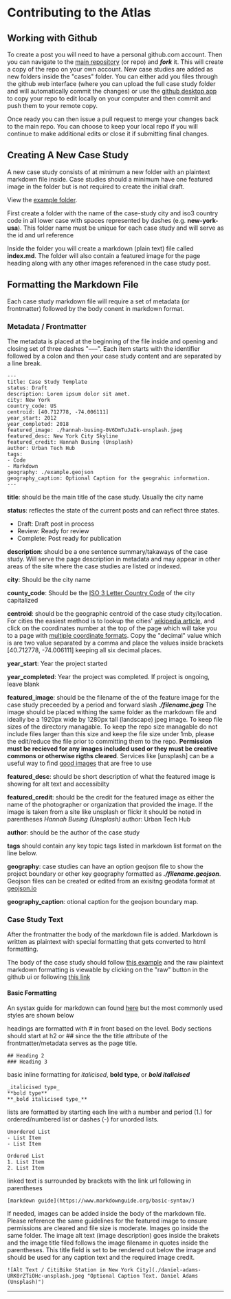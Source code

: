 # Contributing to the Atlas

## Working with Github

To create a post you will need to have a personal github.com account. Then you can navigate to the [main repository](https://github.com/Cornell-Tech-Urban-Tech-Hub/atlas-of-urban-tech) (or repo) and **_fork_** it. This will create a copy of the repo on your own account. New case studies are added as new folders inside the "cases" folder. You can either add you files through the github web interface (where you can upload the full case study folder and will automatically commit the changes) or use the [github desktop app](https://desktop.github.com/) to copy your repo to edit locally on your computer and then commit and push them to your remote copy.

Once ready you can then issue a pull request to merge your changes back to the main repo. You can choose to keep your local repo if you will continue to make additional edits or close it if submitting final changes.

## Creating A New Case Study

A new case study consists of at minimum a new folder with an plaintext markdown file inside. Case studies should a minimum have one featured image in the folder but is not required to create the initial draft.

View the [example folder](https://github.com/Cornell-Tech-Urban-Tech-Hub/atlas-of-urban-tech/tree/main/cases/example).

First create a folder with the name of the case-study city and iso3 country code in all lower case with spaces represented by dashes (e.g. **new-york-usa**). This folder name must be unique for each case study and will serve as the id and url reference

Inside the folder you will create a markdown (plain text) file called **index.md**. The folder will also contain a featured image for the page heading along with any other images referenced in the case study post.

## Formatting the Markdown File

Each case study markdown file will require a set of metadata (or frontmatter) followed by the body conent in markdown format.

### Metadata / Frontmatter

The metadata is placed at the beginning of the file inside and opening and closing set of three dashes "–––". Each item starts with the identifier followed by a colon and then your case study content and are separated by a line break.

```
---
title: Case Study Template
status: Draft
description: Lorem ipsum dolor sit amet.
city: New York
country_code: US
centroid: [40.712778, -74.006111]
year_start: 2012
year_completed: 2018
featured_image: ./hannah-busing-0V6DmTuJaIk-unsplash.jpeg
featured_desc: New York City Skyline
featured_credit: Hannah Busing (Unsplash)
author: Urban Tech Hub
tags:
- Code
- Markdown
geography: ./example.geojson
geography_caption: Optional Caption for the geograhic information.
---
```

**title**: should be the main title of the case study. Usually the city name

**status**: reflectes the state of the current posts and can reflect three states.

- Draft: Draft post in process
- Review: Ready for review
- Complete: Post ready for publication

**description**: should be a one sentence summary/takaways of the case study. Will serve the page description in metadata and may appear in other areas of the site where the case studies are listed or indexed.

**city**: Should be the city name

**county_code**: Should be the [ISO 3 Letter Country Code](https://en.wikipedia.org/wiki/ISO_3166-1_alpha-3) of the city capitalized

**centroid**: should be the geographic centroid of the case study city/location. For cities the easiest method is to lookup the cities' [wikipedia article](https://en.wikipedia.org/wiki/New_York_City), and click on the coordinates number at the top of the page which will take you to a page with [multiple coordinate formats](<https://geohack.toolforge.org/geohack.php?pagename=New_York_City&params=40_42_46_N_74_00_22_W_region:US-NY_type:city(8804190)>). Copy the "decimal" value which is are two value separated by a comma and place the values inside brackets [40.712778, -74.006111] keeping all six decimal places.

**year_start**: Year the project started

**year_completed**: Year the project was completed. If project is ongoing, leave blank

**featured_image**: should be the filename of the of the feature image for the case study preceeded by a period and forward slash **_./filename.jpeg_** The image should be placed withing the same folder as the markdown file and ideally be a 1920px wide by 1280px tall (landscape) jpeg image. To keep file sizes of the directory managable. To keep the repo size managable do not include files larger than this size and keep the file size under 1mb, please the edit/reduce the file prior to committing them to the repo. **Permission must be recieved for any images included used or they must be creative commons or otherwise rigths cleared**. Services like [unsplash] can be a useful way to find [good images](https://unsplash.com/photos/0V6DmTuJaIk) that are free to use

**featured_desc**: should be short description of what the featured image is showing for alt text and accessibilty

**featured_credit**: should be the credit for the featured image as either the name of the photographer or organization that provided the image. If the image is taken from a site like unsplash or flickr it should be noted in parentheses _Hannah Busing (Unsplash)_
author: Urban Tech Hub

**author**: should be the author of the case study

**tags** should contain any key topic tags listed in markdown list format on the line below.

**geography**: case studies can have an option geojson file to show the project boundary or other key geography formatted as **_./filename.geojson_**. Geojson files can be created or edited from an exisitng geodata format at [geojson.io](https://geojson.io)

**geography_caption**: otional caption for the geojson boundary map.

### Case Study Text

After the frontmatter the body of the markdown file is added. Markdown is written as plaintext with special formatting that gets converted to html formatting.

The body of the case study should follow [this example](https://github.com/Cornell-Tech-Urban-Tech-Hub/atlas-of-urban-tech/blob/main/cases/example/index.md) and the raw plaintext markdown formatting is viewable by clicking on the "raw" button in the github ui or following [this link](https://raw.githubusercontent.com/Cornell-Tech-Urban-Tech-Hub/atlas-of-urban-tech/main/cases/example/index.md)

#### Basic Formatting

An systax guide for markdown can found [here](https://www.markdownguide.org/basic-syntax/) but the most commonly used styles are shown below

headings are formatted with # in front based on the level. Body sections should start at h2 or ## since the the title attribute of the frontmatter/metadata serves as the page title.

```
## Heading 2
### Heading 3
```

basic inline formatting for _italicised_, **bold type**, or **_bold italicised_**

```
_italicised type_
**bold type**
**_bold italicised type_**
```

lists are formatted by starting each line with a number and period (1.) for ordered/numbered list or dashes (-) for unorded lists.

```
Unordered List
- List Item
- List Item

Ordered List
1. List Item
2. List Item
```

linked text is surrounded by brackets with the link url following in parentheses

```
[markdown guide](https://www.markdownguide.org/basic-syntax/)
```

If needed, images can be added inside the body of the markdown file. Please reference the same guidelines for the featured image to ensure permissions are cleared and file size is moderate. Images go inside the same folder. The image alt text (image description) goes inside the brakets and the image title filed follows the image filename in quotes inside the parentheses. This title field is set to be rendered out below the image and should be used for any caption text and the required image credit.

```
![Alt Text / CitiBike Station in New York City](./daniel-adams-URK0rZTiOHc-unsplash.jpeg "Optional Caption Text. Daniel Adams (Unsplash)")
```

---
